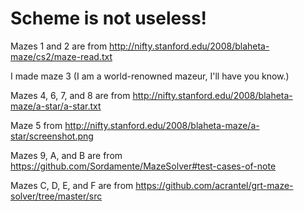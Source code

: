 # Scheme is not useless!

Mazes 1 and 2 are from http://nifty.stanford.edu/2008/blaheta-maze/cs2/maze-read.txt

I made maze 3 (I am a world-renowned mazeur, I'll have you know.)

Mazes 4, 6, 7, and 8 are from http://nifty.stanford.edu/2008/blaheta-maze/a-star/a-star.txt

Maze 5 from http://nifty.stanford.edu/2008/blaheta-maze/a-star/screenshot.png

Mazes 9, A, and B are from https://github.com/Sordamente/MazeSolver#test-cases-of-note

Mazes C, D, E, and F are from https://github.com/acrantel/grt-maze-solver/tree/master/src
